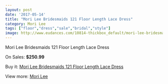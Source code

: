 ```yaml
---
layout: post
date: '2017-05-14'
title: "Mori Lee Bridesmaids 121 Floor Length Lace Dress"
category: Mori Lee
tags: ["floor","dress","sale","bridal","style"]
image: http://www.eudances.com/10814-thickbox_default/mori-lee-bridesmaids-121-floor-length-lace-dress.jpg
---
```

Mori Lee Bridesmaids 121 Floor Length Lace Dress

On Sales: **$250.99**
<a href="https://www.eudances.com/en/mori-lee/3458-mori-lee-bridesmaids-121-floor-length-lace-dress.html"><amp-img layout="responsive" width="600" height="600" src="//www.eudances.com/10814-thickbox_default/mori-lee-bridesmaids-121-floor-length-lace-dress.jpg" alt="Mori Lee Bridesmaids 121 Floor Length Lace Dress 0" /></a>
<a href="https://www.eudances.com/en/mori-lee/3458-mori-lee-bridesmaids-121-floor-length-lace-dress.html"><amp-img layout="responsive" width="600" height="600" src="//www.eudances.com/10818-thickbox_default/mori-lee-bridesmaids-121-floor-length-lace-dress.jpg" alt="Mori Lee Bridesmaids 121 Floor Length Lace Dress 1" /></a>
<a href="https://www.eudances.com/en/mori-lee/3458-mori-lee-bridesmaids-121-floor-length-lace-dress.html"><amp-img layout="responsive" width="600" height="600" src="//www.eudances.com/10817-thickbox_default/mori-lee-bridesmaids-121-floor-length-lace-dress.jpg" alt="Mori Lee Bridesmaids 121 Floor Length Lace Dress 2" /></a>
<a href="https://www.eudances.com/en/mori-lee/3458-mori-lee-bridesmaids-121-floor-length-lace-dress.html"><amp-img layout="responsive" width="600" height="600" src="//www.eudances.com/10816-thickbox_default/mori-lee-bridesmaids-121-floor-length-lace-dress.jpg" alt="Mori Lee Bridesmaids 121 Floor Length Lace Dress 3" /></a>
<a href="https://www.eudances.com/en/mori-lee/3458-mori-lee-bridesmaids-121-floor-length-lace-dress.html"><amp-img layout="responsive" width="600" height="600" src="//www.eudances.com/10815-thickbox_default/mori-lee-bridesmaids-121-floor-length-lace-dress.jpg" alt="Mori Lee Bridesmaids 121 Floor Length Lace Dress 4" /></a>

Buy it: [Mori Lee Bridesmaids 121 Floor Length Lace Dress](https://www.eudances.com/en/mori-lee/3458-mori-lee-bridesmaids-121-floor-length-lace-dress.html "Mori Lee Bridesmaids 121 Floor Length Lace Dress")

View more: [Mori Lee](https://www.eudances.com/en/65-mori-lee "Mori Lee")